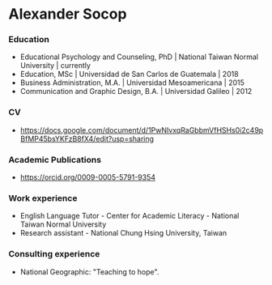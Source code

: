 # Alexander Socop

### Education
- Educational Psychology and Counseling, PhD | National Taiwan Normal University | currently
- Education, MSc | Universidad de San Carlos de Guatemala | 2018
- Business Administration, M.A. | Universidad Mesoamericana | 2015
- Communication and Graphic Design, B.A. | Universidad Galileo | 2012

### CV
- https://docs.google.com/document/d/1PwNIvxqRaGbbmVfHSHs0i2c49pBfMP45bsYKFzB8fX4/edit?usp=sharing

### Academic Publications
- https://orcid.org/0009-0005-5791-9354

### Work experience
- English Language Tutor - Center for Academic Literacy - National Taiwan Normal University
- Research assistant - National Chung Hsing University, Taiwan

### Consulting experience
- National Geographic: "Teaching to hope".
